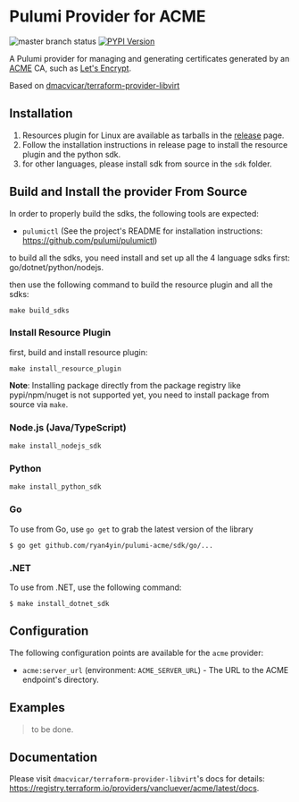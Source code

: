 Pulumi Provider for ACME
======

![master branch status](https://github.com/ryan4yin/pulumi-acme/workflows/master/badge.svg)
[![PYPI Version](https://img.shields.io/pypi/v/pulumi_acme.svg)](https://pypi.org/project/pulumi_acme/)

A Pulumi provider for managing and generating certificates generated by an [ACME][about-acme]
CA, such as [Let's Encrypt][lets-encrypt].


[about-acme]: https://ietf-wg-acme.github.io/acme/draft-ietf-acme-acme.html
[lets-encrypt]: https://letsencrypt.org

Based on [dmacvicar/terraform-provider-libvirt](https://github.com/dmacvicar/terraform-provider-libvirt)

## Installation

1. Resources plugin for Linux are available as tarballs in the [release](https://github.com/ryan4yin/pulumi-acme/releases) page.
1. Follow the installation instructions in release page to install the resource plugin and the python sdk.
1. for other languages, ​​please install sdk from source in the `sdk` folder.

## Build and Install the provider From Source

In order to properly build the sdks, the following tools are expected:
- `pulumictl` (See the project's README for installation instructions: https://github.com/pulumi/pulumictl)

to build all the sdks, you need install and set up all the 4 language sdks first: go/dotnet/python/nodejs.

then use the following command to build the resource plugin and all the sdks:

```shell
make build_sdks
```

### Install Resource Plugin 

first, build and install resource plugin:

```shell
make install_resource_plugin
```

**Note**: Installing package directly from the package registry like pypi/npm/nuget is not supported yet, you need to install package from source via `make`.


### Node.js (Java/TypeScript)

```shell
make install_nodejs_sdk
```

### Python

```shell
make install_python_sdk
```

### Go

To use from Go, use `go get` to grab the latest version of the library

    $ go get github.com/ryan4yin/pulumi-acme/sdk/go/...


### .NET

To use from .NET, use the following command:

    $ make install_dotnet_sdk

## Configuration

The following configuration points are available for the `acme` provider:

- `acme:server_url` (environment: `ACME_SERVER_URL`) - The URL to the ACME endpoint's directory.


## Examples

>to be done.

## Documentation

Please visit `dmacvicar/terraform-provider-libvirt`'s docs for details: https://registry.terraform.io/providers/vancluever/acme/latest/docs.


